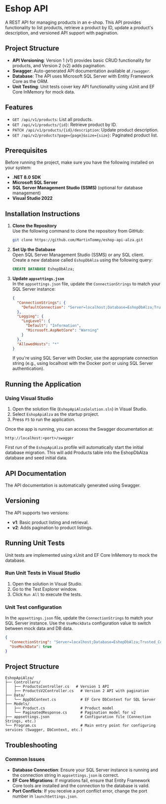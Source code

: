 
# Eshop API

A REST API for managing products in an e-shop. This API provides functionality to list products, retrieve a product by ID, update a product's description, and versioned API support with pagination.

## Project Structure

- **API Versioning**: Version 1 (v1) provides basic CRUD functionality for products, and Version 2 (v2) adds pagination.
- **Swagger**: Auto-generated API documentation available at `/swagger`.
- **Database**: The API uses Microsoft SQL Server with Entity Framework Core as the ORM.
- **Unit Testing**: Unit tests cover key API functionality using xUnit and EF Core InMemory for mock data.

## Features

- `GET /api/v1/products`: List all products.
- `GET /api/v1/products/{id}`: Retrieve product by ID.
- `PATCH /api/v1/products/{id}/description`: Update product description.
- `GET /api/v2/products?page={page}&size={size}`: Paginated product list.

## Prerequisites

Before running the project, make sure you have the following installed on your system:

- **.NET 8.0 SDK**
- **Microsoft SQL Server**
- **SQL Server Management Studio (SSMS)** (optional for database management)
- **Visual Studio 2022**

## Installation Instructions

1. **Clone the Repository**  
   Use the following command to clone the repository from GitHub:

   ```bash
   git clone https://github.com/MartinTommy/eshop-api-alza.git
   ```

2. **Set Up the Database**  
   Open SQL Server Management Studio (SSMS) or any SQL client.  
   Create a new database called `EshopDbAlza` using the following query:

   ```sql
   CREATE DATABASE EshopDbAlza;
   ```

3. **Update `appsettings.json`**  
   In the `appsettings.json` file, update the `ConnectionStrings` to match your SQL Server instance:

   ```json
   {
     "ConnectionStrings": {
       "DefaultConnection": "Server=localhost;Database=EshopDbAlza;Trusted_Connection=True;TrustServerCertificate=true;"
     },
     "Logging": {
       "LogLevel": {
         "Default": "Information",
         "Microsoft.AspNetCore": "Warning"
       }
     },
     "AllowedHosts": "*"
   }
   ```

   If you're using SQL Server with Docker, use the appropriate connection string (e.g., using localhost with the Docker port or using SQL Server authentication).

## Running the Application

### Using Visual Studio

1. Open the solution file (`EshopApiAlzaSolution.sln`) in Visual Studio.
2. Select `EshopApiAlza` as the startup project.
3. Press `F5` to run the application.

Once the app is running, you can access the Swagger documentation at:

```
http://localhost:<port>/swagger
```

First run of the `EshopApiAlza` profile will automatically start the initial database migration. This will add Products table into the EshopDbAlza database and seed initial data.

## API Documentation

The API documentation is automatically generated using Swagger. 

## Versioning

The API supports two versions:

- **v1**: Basic product listing and retrieval.
- **v2**: Adds pagination to product listings.

## Running Unit Tests

Unit tests are implemented using xUnit and EF Core InMemory to mock the database.

### Run Unit Tests in Visual Studio

1. Open the solution in Visual Studio.
2. Go to the Test Explorer window.
3. Click `Run All` to execute the tests.

### Unit Test configuration

In the `appsettings.json` file, update the `ConnectionStrings` to match your SQL Server instance. Use the `UseMockData` configuration value to switch between mock data and DB data.

```json
{
  "ConnectionString": "Server=localhost;Database=EshopDbAlza;Trusted_Connection=True;TrustServerCertificate=true;",
  "UseMockData": true
}
```

## Project Structure

```plaintext
EshopApiAlza/
├── Controllers/
│   ├── ProductsController.cs   # Version 1 API
│   ├── ProductsV2Controller.cs   # Version 2 API with pagination
├── Data/
│   └── AppDbContext.cs           # EF Core DbContext for SQL Server
├── Models/
│   ├── Product.cs                # Product model
│   └── PaginatedResponse.cs      # Pagination model for v2
├── appsettings.json              # Configuration file (Connection Strings, etc.)
└── Program.cs                    # Main entry point for configuring services (Swagger, DbContext, etc.)
```

## Troubleshooting

### Common Issues

- **Database Connection**: Ensure your SQL Server instance is running and the connection string in `appsettings.json` is correct.
- **EF Core Migrations**: If migrations fail, ensure that Entity Framework Core tools are installed and the connection to the database is valid.
- **Port Conflicts**: If you receive a port conflict error, change the port number in `launchSettings.json`.

